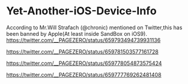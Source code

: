 # Yet-Another-iOS-Device-Info
According to Mr.Will Strafach (@chronic) mentioned on Twitter,this has been banned by Apple(At least inside SandBox on iOS9).
https://twitter.com/__PAGEZERO/status/659793494739931136

https://twitter.com/__PAGEZERO/status/659781503577161728

https://twitter.com/__PAGEZERO/status/659778054873575424

https://twitter.com/__PAGEZERO/status/659777769262481408

